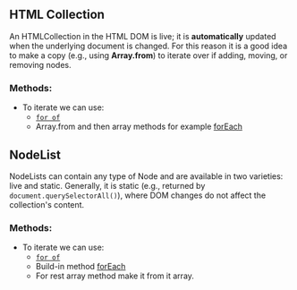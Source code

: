 ## HTML Collection
An HTMLCollection in the HTML DOM is live; it is **automatically** updated when the underlying document is changed. For this reason it is a good idea to make a copy (e.g., using **Array.from**) to iterate over if adding, moving, or removing nodes.

### Methods:
- To iterate we can use:
    - [`for of`](https://github.com/Chomikens/ZTM-JS/blob/9-loops/loops.md#for-of-es-6)
    - Array.from and then array methods for example [forEach](https://github.com/Chomikens/ZTM-JS/blob/9-loops/loops.md#for-of-es-6)

## NodeList

NodeLists can contain any type of Node and are available in two varieties: live and static. Generally, it is static (e.g., returned by `document.querySelectorAll()`), where DOM changes do not affect the collection's content.

### Methods:
- To iterate we can use:
    - [`for of`](https://github.com/Chomikens/ZTM-JS/blob/9-loops/loops.md#for-of-es-6)
    - Build-in method [forEach](https://github.com/Chomikens/ZTM-JS/blob/9-loops/loops.md#for-of-es-6)
    - For rest array method make it from it array.
